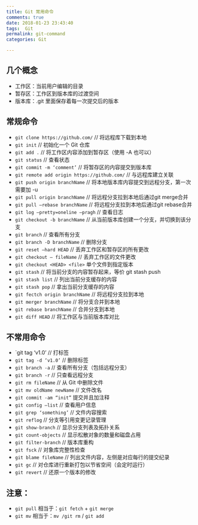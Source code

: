 ```yaml
---
title: Git 常用命令  
comments: true  
date: 2018-01-23 23:43:40  
tags:  Git  
permalink: git-command  
categories: Git 

---
```


## 几个概念
- 工作区：当前用户编辑的目录
- 暂存区：工作区到版本库的过渡空间
- 版本库：.git 里面保存着每一次提交后的版本
## 常规命令
- `git clone https://github.com/` // 将远程库下载到本地
- `git init` // 初始化一个 Git 仓库
- `git add .` // 将工作区内容添加到暂存区（使用 -A 也可以）
- `git status` // 查看状态
- `git commit -m ‘comment’` // 将暂存区的内容提交到版本库
- `git remote add origin https://github.com/` // 与远程库建立关联
- `git push origin branchName` // 将本地版本库内容提交到远程分支，第一次需要加 -u
- `git pull origin branchName` // 将远程分支拉到本地后通过git merge合并
- `git pull –rebase branchName` // 将远程分支拉到本地后通过git rebase合并
- `git log –pretty=oneline –pragh` // 查看日志
- `git checkout -b branchName` // 从当前版本库创建一个分支，并切换到该分支
- `git branch` // 查看所有分支
- `git branch -D branchName` // 删除分支
- `git reset –hard HEAD` // 丢弃工作区和暂存区的所有更改
- `git checkout – fileName` // 丢弃工作区的文件更改
- `git checkout <HEAD> <file>` 单个文件到指定版本
- `git stash` // 将当前分支的内容暂存起来，等价 git stash push
- `git stash list` // 列出当前分支缓存的内容
- `git stash pop` // 拿出当前分支缓存的内容
- `git fectch origin branchName` // 将远程分支拉到本地
- `git merger branchName` // 将分支合并到本地
- `git rebase branchName` // 合并分支到本地
- `git diff HEAD` // 将工作区与当前版本库对比
## 不常用命令
- `git tag ‘v1.0’ // 打标签
- `git tag -d ‘v1.0’` // 删除标签
- `git branch -a` // 查看所有分支（包括远程分支）
- `git branch -r` // 只查看远程分支
- `git rm fileName` // 从 Git 中删除文件
- `git mv oldName newName` // 文件改名
- `git commit -am “init”` 提交并且加注释
- `git config –list` // 查看用户信息
- `git grep ‘something’` // 文件内容搜索
- `git reflog` // 分支等引用变更记录管理
- `git show-branch` // 显示分支列表及拓扑关系
- `git count-objects` // 显示松散对象的数量和磁盘占用
- `git filter-branch` // 版本库重构
- `git fsck` // 对象库完整性检查
- `git blame fileName` // 列出文件内容，左侧是对应每行的提交纪录
- `git gc` // 对仓库进行重新打包以节省空间（会定时运行）
- `git revert` // 还原一个版本的修改
## 注意：
- `git pull` 相当于：`git fetch` + `git merge`
- `git mv` 相当于：`mv /git rm` / `git add`
